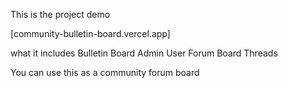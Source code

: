 This is the project demo

[community-bulletin-board.vercel.app]

what it includes
Bulletin Board
Admin
User
Forum Board
Threads

You can use this as a community forum board
